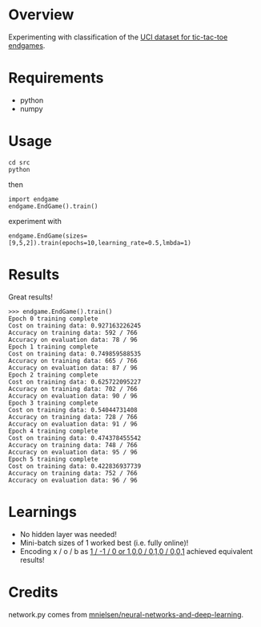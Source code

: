 # Overview

Experimenting with classification of the [UCI dataset for tic-tac-toe endgames](https://archive.ics.uci.edu/ml/datasets/Tic-Tac-Toe+Endgame).

# Requirements

* python
* numpy

# Usage

```
cd src
python
```

then

```
import endgame
endgame.EndGame().train()
```

experiment with

```
endgame.EndGame(sizes=[9,5,2]).train(epochs=10,learning_rate=0.5,lmbda=1)
```

# Results

Great results!

```
>>> endgame.EndGame().train()
Epoch 0 training complete
Cost on training data: 0.927163226245
Accuracy on training data: 592 / 766
Accuracy on evaluation data: 78 / 96
Epoch 1 training complete
Cost on training data: 0.749859588535
Accuracy on training data: 665 / 766
Accuracy on evaluation data: 87 / 96
Epoch 2 training complete
Cost on training data: 0.625722095227
Accuracy on training data: 702 / 766
Accuracy on evaluation data: 90 / 96
Epoch 3 training complete
Cost on training data: 0.54044731408
Accuracy on training data: 728 / 766
Accuracy on evaluation data: 91 / 96
Epoch 4 training complete
Cost on training data: 0.474378455542
Accuracy on training data: 748 / 766
Accuracy on evaluation data: 95 / 96
Epoch 5 training complete
Cost on training data: 0.422836937739
Accuracy on training data: 752 / 766
Accuracy on evaluation data: 96 / 96
```

# Learnings

* No hidden layer was needed!
* Mini-batch sizes of 1 worked best (i.e. fully online)!
* Encoding x / o / b as [1 / -1 / 0 or 1,0,0 / 0,1,0 / 0,0,1](https://github.com/curious-attempt-bunny/tic-tac-toe-end-game-neural-net/blob/master/src/endgame.py#L13-L14) achieved equivalent results!

# Credits

network.py comes from [mnielsen/neural-networks-and-deep-learning](https://github.com/mnielsen/neural-networks-and-deep-learning/blob/master/src/network2.py).